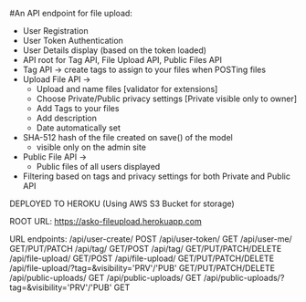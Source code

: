 #An API endpoint for file upload:
- User Registration
- User Token Authentication
- User Details display (based on the token loaded)
- API root for Tag API, File Upload API, Public Files API
- Tag API -> create tags to assign to your files when POSTing files
- Upload File API ->
    - Upload and name files [validator for extensions]
    - Choose Private/Public privacy settings [Private visible only to owner]
    - Add Tags to your files
    - Add description
    - Date automatically set
- SHA-512 hash of the file created on save() of the model
    - visible only on the admin site
- Public File API ->
    - Public files of all users displayed
- Filtering based on tags and privacy settings for both Private and Public API

DEPLOYED TO HEROKU (Using AWS S3 Bucket for storage)

ROOT URL: https://asko-fileupload.herokuapp.com

URL endpoints:
/api/user-create/                                       POST
/api/user-token/                                        GET
/api/user-me/                                           GET/PUT/PATCH
/api/tag/                                               GET/POST
/api/tag/<pk>                                           GET/PUT/PATCH/DELETE
/api/file-upload/                                       GET/POST
/api/file-upload/<pk>                                   GET/PUT/PATCH/DELETE
/api/file-upload/?tag=<pk>&visibility='PRV'/'PUB'       GET/PUT/PATCH/DELETE
/api/public-uploads/                                    GET
/api/public-uploads/<pk>                                GET
/api/public-uploads/?tag=<pk>&visibility='PRV'/'PUB'    GET
